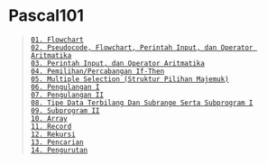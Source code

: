 # Pascal101
> [`01. Flowchart`](Praktikum/1Praktikum/README.md#flowchart)   
> [`02. Pseudocode, Flowchart, Perintah Input, dan Operator Aritmatika`](Praktikum/2Praktikum/README.md#pseudocode-flowchart-perintah-input-dan-operator-aritmatika)     
> [`03. Perintah Input, dan Operator Aritmatika`](Praktikum/3Praktikum/README.md#variabel-tipe-data-dan-fungsi-standar-matematika)    
> [`04. Pemilihan/Percabangan If-Then`](Praktikum/4Praktikum/README.md#struktur-pemilihanpercabangan-if-then)  
> [`05. Multiple Selection (Struktur Pilihan Majemuk)`](Praktikum/5Praktikum/README.md#multiple-selection-struktur-pilihan-majemuk)  
> [`06. Pengulangan I`](Praktikum/6Praktikum/README.md#pengulangan-1)  
> [`07. Pengulangan II`](Praktikum/7Praktikum/README.md#pengulangan-2)     
> [`08. Tipe Data Terbilang Dan Subrange Serta Subprogram I`](Praktikum/8Praktikum/README.md#tipe-data-terbilang-dan-subrange-serta-subprogram-1)    
> [`09. Subprogram II`](Praktikum/9Praktikum/README.md#sub-program-2)  
> [`10. Array`](Praktikum/10Praktikum/README.md#Array)    
> [`11. Record`](Praktikum/11Praktikum/README.md#Record)    
> [`12. Rekursi`](Praktikum/12Praktikum/README.md#Rekursi)   
> [`13. Pencarian`](Praktikum/13Praktikum/README.md#Pencarian)    
> [`14. Pengurutan`](Praktikum/14Praktikum/README.md#Pengurutan) 

